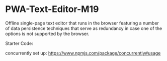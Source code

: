 # PWA-Text-Editor-M19
Offline single-page text editor that runs in the browser featuring a number of data persistence techniques that serve as redundancy in case one of the options is not supported by the browser.


Starter Code:

concurrently set up:
    https://www.npmjs.com/package/concurrently#usage
